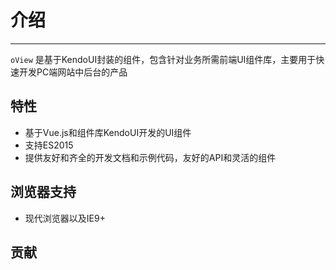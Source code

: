# 介绍

---

`oView` 是基于KendoUI封装的组件，包含针对业务所需前端UI组件库，主要用于快速开发PC端网站中后台的产品

## 特性

- 基于Vue.js和组件库KendoUI开发的UI组件
- 支持ES2015
- 提供友好和齐全的开发文档和示例代码，友好的API和灵活的组件

## 浏览器支持

- 现代浏览器以及IE9+

## 贡献
